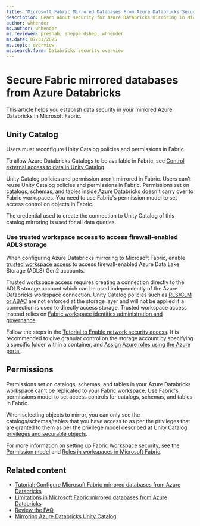 ```yaml
---
title: "Microsoft Fabric Mirrored Databases From Azure Databricks Security"
description: Learn about security for Azure Databricks mirroring in Microsoft Fabric.
author: whhender
ms.author: whhender
ms.reviewer: preshah, sheppardshep, whhender
ms.date: 07/31/2025
ms.topic: overview
ms.search.form: Databricks security overview
---
```


# Secure Fabric mirrored databases from Azure Databricks

This article helps you establish data security in your mirrored Azure Databricks in Microsoft Fabric.

## Unity Catalog

Users must reconfigure Unity Catalog policies and permissions in Fabric.

To allow Azure Databricks Catalogs to be available in Fabric, see [Control external access to data in Unity Catalog](/azure/databricks/data-governance/unity-catalog/access-open-api).

Unity Catalog policies and permission aren't mirrored in Fabric. Users can't reuse Unity Catalog policies and permissions in Fabric. Permissions set on catalogs, schemas, and tables inside Azure Databricks doesn't carry over to Fabric workspaces. You need to use Fabric's permission model to set access control on objects in Fabric.

The credential used to create the connection to Unity Catalog of this catalog mirroring is used for all data queries.

### Use trusted workspace access to access firewall-enabled ADLS storage

When configuring Azure Databricks mirroring to Microsoft Fabric, enable [trusted workspace access](../security/security-trusted-workspace-access.md) to access firewall-enabled Azure Data Lake Storage (ADLS) Gen2 accounts.

Trusted workspace access requires creating a connection directly to the ADLS storage account which can be used independently of the Azure Databricks workspace connection. Unity Catalog policies such as [RLS/CLM or ABAC](/azure/databricks/tables/row-and-column-filters) are not enforced at the storage layer and will not be applied if a connection is used to directly access storage. Trusted workspace access instead relies on [Fabric workspace identities administration and governance](../security/workspace-identity.md#security-administration-and-governance-of-the-workspace-identity).

Follow the steps in the [Tutorial to Enable network security access](../mirroring/azure-databricks-tutorial.md). It is recommended to give granular control on the storage account by specifying a specific folder within a container, and [Assign Azure roles using the Azure portal](/azure/role-based-access-control/role-assignments-portal#step-2-open-the-add-role-assignment-page).

## Permissions

Permissions set on catalogs, schemas, and tables in your Azure Databricks workspace can't be replicated to your Fabric workspace. Use Fabric's permissions model to set access controls for catalogs, schemas, and tables in Fabric.

When selecting objects to mirror, you can only see the catalogs/schemas/tables that you have access to as per the privileges that are granted to them as per the privilege model described at [Unity Catalog privileges and securable objects](/azure/databricks/data-governance/unity-catalog/manage-privileges/privileges).

For more information on setting up Fabric Workspace security, see the [Permission model](../security/permission-model.md) and [Roles in workspaces in Microsoft Fabric](../fundamentals/roles-workspaces.md).

## Related content

- [Tutorial: Configure Microsoft Fabric mirrored databases from Azure Databricks](../mirroring/azure-databricks-tutorial.md)
- [Limitations in Microsoft Fabric mirrored databases from Azure Databricks](../mirroring/azure-databricks-limitations.md)
- [Review the FAQ](../mirroring/azure-databricks-faq.yml)
- [Mirroring Azure Databricks Unity Catalog](../mirroring/azure-databricks.md)
